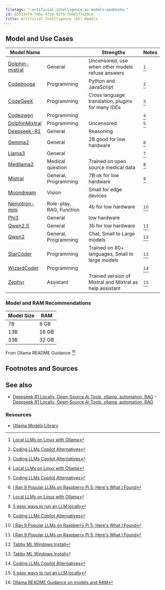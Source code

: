 ```yaml
---
filetags: ":artificial-intelligence:ai:models:epubnote:"
id: 65533479-7d6e-4726-92f8-fb66177a39c6
title: Artificial Intelligence (AI) Models
---
```


## Model and Use Cases

| Model Name                                                   |                          | Strengths                                                | Notes |
|--------------------------------------------------------------|--------------------------|----------------------------------------------------------|-------|
| [Dolphin-mistral](https://ollama.ai/library/dolphin-mistral) | General                  | Uncensored, use when other models refuse answers         | [^1]  |
| [Codebooga](https://ollama.com/library/codebooga)            | Programming              | Python and JavaScript                                    | [^2]  |
| [CodeGeeX](https://ollama.com/library/codegeex4)             | Programming              | Cross language translation, plugins for many IDEs        | [^3]  |
| [Codeqwen](https://ollama.com/library/codeqwen)              | Programming              |                                                          | [^4]  |
| [DolphinMixtral](https://ollama.com/library/dolphin-mixtral) | Programming              | Uncensored                                               | [^5]  |
| [Deepseek-R1](https://ollama.com/library/deepseek-r1)        | General                  | Reasoning                                                |       |
| [Gemma2](https://ollama.com/library/gemma2)                  | General                  | 2B good for low hardware                                 | [^6]  |
| [Llama3](https://ollama.com/library/llama3)                  | General                  |                                                          | [^7]  |
| [Medllama2](https://ollama.com/library/medllama2)            | Medical question         | Trained on open source medical data                      | [^8]  |
| [Mistral](https://ollama.com/library/mistral)                | General, Programming     | 7B ok for low hardware                                   | [^9]  |
| [Moondream](https://ollama.com/library/moondream)            | Vision                   | Small for edge devices                                   |       |
| [Nemotron-mini](https://ollama.com/library/nemotron-mini)    | Role-play, RAG, Function | 4b for low hardware                                      | [^10] |
| [Phi3](https://ollama.com/library/phi3)                      | General                  | low hardware                                             |       |
| [Qwen2.5](https://ollama.com/library/qwen2.5)                | General                  | 3b for low hardware                                      | [^11] |
| [Qwen2](https://ollama.com/library/qwen2)                    | General, Programming     | Chat, Small to Large models                              | [^12] |
| [StarCoder](https://ollama.com/library/starcoder)            | Programming              | Trained on 80+ languages, Small to large models          | [^13] |
| [WizardCoder](https://ollama.com/library/wizardcoder)        | Programming              |                                                          | [^14] |
| [Zephyr](https://ollama.com/library/zephyr)                  | Assistant                | Trained version of Mistral and Mixtral as help assistant | [^15] |

### Model and RAM Recommendations

| Model Size | RAM   |
|------------|-------|
| 7B         | 8 GB  |
| 13B        | 16 GB |
| 33B        | 32 GB |

From Ollama README Guidance [^16]

## Footnotes and Sources

## See also

- [Deepseek R1 Locally, Open-Source Ai Tools, ollama, automation,
  RAG](006-3-Tech-AI-Models-Deepseek-Local-Open-Source-AI-Tools-automation-RAG.md) -
  [Deepseek R1 Locally, Open-Source Ai Tools, ollama, automation,
  RAG](id:4ca0b4b4-ef4e-4eeb-b4a6-7537215aca53)

### Resources

- [Ollama Models Library](https://ollama.com/library)

[^1]: [Local LLMs on Linux with
    Ollama](https://blog.machinezoo.com/Local_LLMs_on_Linux_with_Ollama)

[^2]: [Coding LLMs Copilot
    Alternatives](https://itsfoss.com/coding-llms-copilot-alternatives/)

[^3]: [Coding LLMs Copilot
    Alternatives](https://itsfoss.com/coding-llms-copilot-alternatives/)

[^4]: [Local LLMs on Linux with
    Ollama](https://blog.machinezoo.com/Local_LLMs_on_Linux_with_Ollama)

[^5]: [Coding LLMs Copilot
    Alternatives](https://itsfoss.com/coding-llms-copilot-alternatives/)

[^6]: [I Ran 9 Popular LLMs on Raspberry Pi 5; Here's What I
    Found](https://itsfoss.com/llms-for-raspberry-pi/)

[^7]: [Local LLMs on Linux with
    Ollama](https://blog.machinezoo.com/Local_LLMs_on_Linux_with_Ollama)

[^8]: [5 easy ways to run an LLM
    locally](https://www.infoworld.com/article/2338922/5-easy-ways-to-run-an-llm-locally.html)

[^9]: [Coding LLMs Copilot
    Alternatives](https://itsfoss.com/coding-llms-copilot-alternatives/)

[^10]: [I Ran 9 Popular LLMs on Raspberry Pi 5; Here's What I
    Found](https://itsfoss.com/llms-for-raspberry-pi/)

[^11]: [I Ran 9 Popular LLMs on Raspberry Pi 5; Here's What I
    Found](https://itsfoss.com/llms-for-raspberry-pi/)

[^12]: [Tabby ML Windows
    Install](https://tabby.tabbyml.com/docs/quick-start/installation/windows/)

[^13]: [Tabby ML Windows
    Install](https://tabby.tabbyml.com/docs/quick-start/installation/windows/)

[^14]: [Coding LLMs Copilot
    Alternatives](https://itsfoss.com/coding-llms-copilot-alternatives/)

[^15]: [5 easy ways to run an LLM
    locally](https://www.infoworld.com/article/2338922/5-easy-ways-to-run-an-llm-locally.html)

[^16]: [Ollama README Guidance on models and
    RAM](https://github.com/ollama/ollama/blob/main/README.md)
